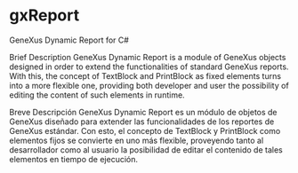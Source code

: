 # gxReport
GeneXus Dynamic Report for C#

Brief Description
GeneXus Dynamic Report is a module of GeneXus objects designed in order to extend the functionalities of standard GeneXus reports.
With this, the concept of TextBlock and PrintBlock as fixed elements turns into a more flexible one, providing both developer and user the possibility of editing the content of such elements in runtime.


Breve Descripción
GeneXus Dynamic Report es un módulo de objetos de GeneXus diseñado para extender las funcionalidades de los reportes de GeneXus estándar.
Con esto, el concepto de TextBlock y PrintBlock como elementos fijos se convierte en uno más flexible, proveyendo tanto al desarrollador como al usuario la posibilidad de editar el contenido de tales elementos en tiempo de ejecución.





